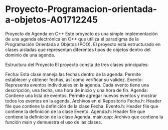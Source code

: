 # Proyecto-Programacion-orientada-a-objetos-A01712245
Proyecto de Agenda en C++
Este proyecto es una simple implementación de una agenda electrónica en C++ que utiliza el paradigma de la Programación Orientada a Objetos (POO). El proyecto está estructurado en clases aisladas que representan diferentes tipos de objetos dentro del dominio de una agenda.

Estructura del Proyecto
El proyecto consta de tres clases principales:

Fecha: Esta clase maneja las fechas dentro de la agenda. Permite establecer y obtener fechas, así como verificar su validez.
Evento: Representa eventos individuales en la agenda. Cada evento tiene una descripción, una fecha, una hora de inicio y una hora de fin.
Agenda: Contiene una lista de eventos. Permite agregar nuevos eventos y mostrar todos los eventos en la agenda.
Archivos en el Repositorio
Fecha.h: Header file que contiene la definición de la clase Fecha.
Evento.h: Header file que contiene la definición de la clase Evento.
Agenda.h: Header file que contiene la definición de la clase Agenda.
main.cpp: Archivo que contiene la función main y demuestra el uso de las clases.
